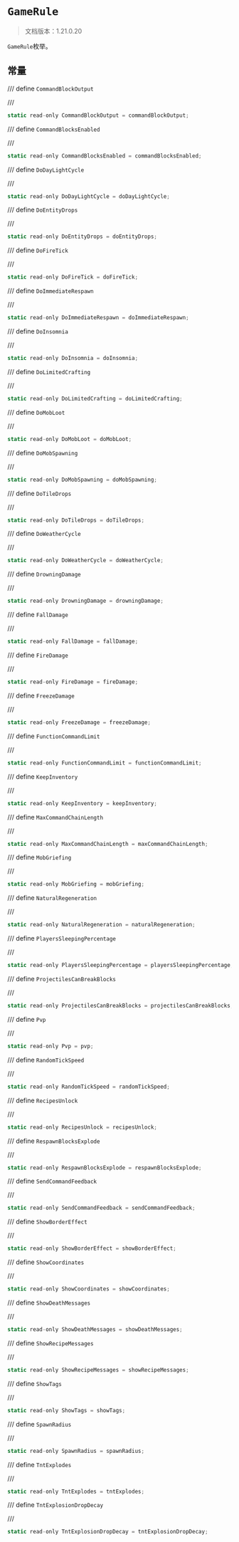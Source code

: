 # `GameRule`

> 文档版本：1.21.0.20

`GameRule`枚举。

## 常量

/// define
`CommandBlockOutput`


///

```js
static read-only CommandBlockOutput = commandBlockOutput;
```


/// define
`CommandBlocksEnabled`


///

```js
static read-only CommandBlocksEnabled = commandBlocksEnabled;
```


/// define
`DoDayLightCycle`


///

```js
static read-only DoDayLightCycle = doDayLightCycle;
```


/// define
`DoEntityDrops`


///

```js
static read-only DoEntityDrops = doEntityDrops;
```


/// define
`DoFireTick`


///

```js
static read-only DoFireTick = doFireTick;
```


/// define
`DoImmediateRespawn`


///

```js
static read-only DoImmediateRespawn = doImmediateRespawn;
```


/// define
`DoInsomnia`


///

```js
static read-only DoInsomnia = doInsomnia;
```


/// define
`DoLimitedCrafting`


///

```js
static read-only DoLimitedCrafting = doLimitedCrafting;
```


/// define
`DoMobLoot`


///

```js
static read-only DoMobLoot = doMobLoot;
```


/// define
`DoMobSpawning`


///

```js
static read-only DoMobSpawning = doMobSpawning;
```


/// define
`DoTileDrops`


///

```js
static read-only DoTileDrops = doTileDrops;
```


/// define
`DoWeatherCycle`


///

```js
static read-only DoWeatherCycle = doWeatherCycle;
```


/// define
`DrowningDamage`


///

```js
static read-only DrowningDamage = drowningDamage;
```


/// define
`FallDamage`


///

```js
static read-only FallDamage = fallDamage;
```


/// define
`FireDamage`


///

```js
static read-only FireDamage = fireDamage;
```


/// define
`FreezeDamage`


///

```js
static read-only FreezeDamage = freezeDamage;
```


/// define
`FunctionCommandLimit`


///

```js
static read-only FunctionCommandLimit = functionCommandLimit;
```


/// define
`KeepInventory`


///

```js
static read-only KeepInventory = keepInventory;
```


/// define
`MaxCommandChainLength`


///

```js
static read-only MaxCommandChainLength = maxCommandChainLength;
```


/// define
`MobGriefing`


///

```js
static read-only MobGriefing = mobGriefing;
```


/// define
`NaturalRegeneration`


///

```js
static read-only NaturalRegeneration = naturalRegeneration;
```


/// define
`PlayersSleepingPercentage`


///

```js
static read-only PlayersSleepingPercentage = playersSleepingPercentage;
```


/// define
`ProjectilesCanBreakBlocks`


///

```js
static read-only ProjectilesCanBreakBlocks = projectilesCanBreakBlocks;
```


/// define
`Pvp`


///

```js
static read-only Pvp = pvp;
```


/// define
`RandomTickSpeed`


///

```js
static read-only RandomTickSpeed = randomTickSpeed;
```


/// define
`RecipesUnlock`


///

```js
static read-only RecipesUnlock = recipesUnlock;
```


/// define
`RespawnBlocksExplode`


///

```js
static read-only RespawnBlocksExplode = respawnBlocksExplode;
```


/// define
`SendCommandFeedback`


///

```js
static read-only SendCommandFeedback = sendCommandFeedback;
```


/// define
`ShowBorderEffect`


///

```js
static read-only ShowBorderEffect = showBorderEffect;
```


/// define
`ShowCoordinates`


///

```js
static read-only ShowCoordinates = showCoordinates;
```


/// define
`ShowDeathMessages`


///

```js
static read-only ShowDeathMessages = showDeathMessages;
```


/// define
`ShowRecipeMessages`


///

```js
static read-only ShowRecipeMessages = showRecipeMessages;
```


/// define
`ShowTags`


///

```js
static read-only ShowTags = showTags;
```


/// define
`SpawnRadius`


///

```js
static read-only SpawnRadius = spawnRadius;
```


/// define
`TntExplodes`


///

```js
static read-only TntExplodes = tntExplodes;
```


/// define
`TntExplosionDropDecay`


///

```js
static read-only TntExplosionDropDecay = tntExplosionDropDecay;
```

